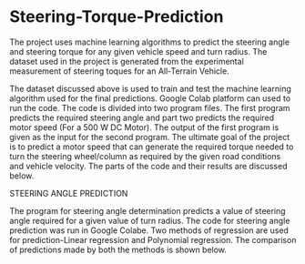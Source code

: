 # Steering-Torque-Prediction
The project uses machine learning algorithms to predict the steering angle and steering torque for any given vehicle speed and turn radius. The dataset used in the project is generated from the experimental measurement of steering toques for an All-Terrain Vehicle.

The dataset discussed above is used to train and test the machine learning algorithm used for the final predictions. Google Colab platform can used to run the code. The code is divided into two program files. The first program predicts the required steering angle and part two predicts the required motor speed (For a 500 W DC Motor). The output of the first program is given as the input for the second program. The ultimate goal of the project is to predict a motor speed that can generate the required torque needed to turn the steering wheel/column as required by the given road conditions and vehicle velocity. The parts of the code and their results are discussed below.

STEERING ANGLE PREDICTION

The program for steering angle determination predicts a value of steering angle required for a given value of turn radius. The code for steering angle prediction was run in Google Colabe. Two methods of regression are used for prediction-Linear regression and Polynomial regression. The comparison of predictions made by both the methods is shown below.
